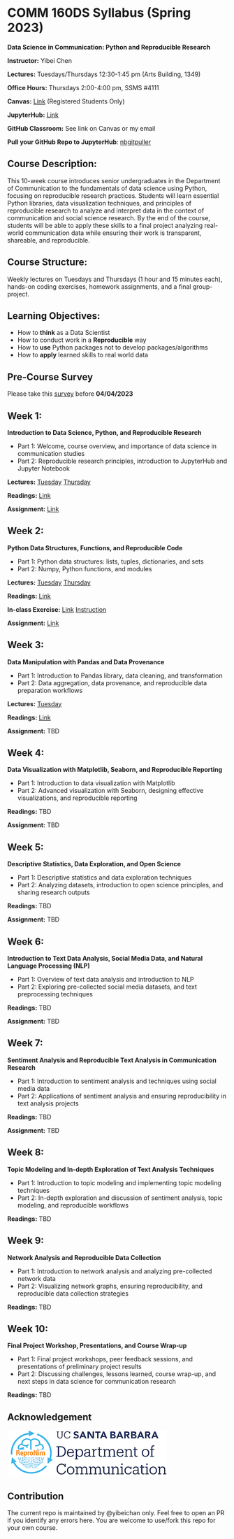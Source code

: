 # COMM 160DS Syllabus (Spring 2023)

**Data Science in Communication: Python and Reproducible Research**

**Instructor:** Yibei Chen

**Lectures:** Tuesdays/Thursdays 12\:30-1:45 pm (Arts Building, 1349)

**Office Hours:** Thursdays 2\:00-4:00 pm, SSMS \#4111

**Canvas:** [Link](https://ucsb.instructure.com/courses/7864) (Registered Students Only)

**JupyterHub:** [Link](https://comm160ds.lsit.ucsb.edu/hub/user-redirect/git-pull?repo=https%3A%2F%2Fgithub.com%2Fyibeichan%2FCOMM160DS&urlpath=lab%2Ftree%2FCOMM160DS%2F&branch=main)

**GitHub Classroom:** See link on Canvas or my email

**Pull your GitHub Repo to JupyterHub**: [nbgitpuller](https://hub.jupyter.org/nbgitpuller/link)

## Course Description:
This 10-week course introduces senior undergraduates in the Department of Communication to the fundamentals of data science using Python, focusing on reproducible research practices. Students will learn essential Python libraries, data visualization techniques, and principles of reproducible research to analyze and interpret data in the context of communication and social science research. By the end of the course, students will be able to apply these skills to a final project analyzing real-world communication data while ensuring their work is transparent, shareable, and reproducible.

## Course Structure: 
Weekly lectures on Tuesdays and Thursdays (1 hour and 15 minutes each), hands-on coding exercises, homework assignments, and a final group-project.
## Learning Objectives:

- How to **think** as a Data Scientist
- How to conduct work in a **Reproducible** way
- How to **use** Python packages not to develop packages/algorithms 
- How to **apply** learned skills to real world data

## Pre-Course Survey

Please take this [survey](https://forms.gle/dkTaauehBxCDqvpf8) before **04/04/2023**

<!-- This anonymous pre-course survey is designed to help us understand your current knowledge and experience in Python programming, data science, and reproducible research. Your responses will not impact your grades or standing in the course. The information collected will be used to tailor our teaching approach, ensure that the course content is relevant to your learning goals, and assess teaching outcomes. Thank you for your valuable input. -->

## Week 1: 

**Introduction to Data Science, Python, and Reproducible Research**

- Part 1: Welcome, course overview, and importance of data science in communication studies
- Part 2: Reproducible research principles, introduction to JupyterHub and Jupyter Notebook

**Lectures:** [Tuesday](week_1/lecture_part1.pdf) [Thursday](week_1/lecture_part2.pdf) 

**Readings:** [Link](Readings.md#week-1-introduction-to-data-science-python-and-reproducible-research)

**Assignment:** [Link](week_1/assignment.md)

## Week 2: 

**Python Data Structures, Functions, and Reproducible Code**

- Part 1: Python data structures: lists, tuples, dictionaries, and sets
- Part 2: Numpy, Python functions, and modules

**Lectures:** [Tuesday](week_2/lecture_part1.ipynb) [Thursday](week_2/lecture_part2.ipynb)

**Readings:** [Link](Readings.md#week-2-python-data-structures-functions-and-reproducible-code)

**In-class Exercise:** [Link](https://classroom.github.com/a/oTp1RJQ9) [Instruction](week_2/assignment.md#in-class-exercise-friday-04142023-night)

**Assignment:** [Link](week_2/assignment.md)

## Week 3: 

**Data Manipulation with Pandas and Data Provenance**

- Part 1: Introduction to Pandas library, data cleaning, and transformation
- Part 2: Data aggregation, data provenance, and reproducible data preparation workflows

**Lectures:** [Tuesday](week_2/lecture_part1.ipynb)

**Readings:** [Link](Readings.md#week-3-data-manipulation-with-pandas-and-data-provenance)

**Assignment:** TBD

## Week 4: 

**Data Visualization with Matplotlib, Seaborn, and Reproducible Reporting**

- Part 1: Introduction to data visualization with Matplotlib
- Part 2: Advanced visualization with Seaborn, designing effective visualizations, and reproducible reporting

**Readings:** TBD

**Assignment:** TBD

## Week 5: 

**Descriptive Statistics, Data Exploration, and Open Science**

- Part 1: Descriptive statistics and data exploration techniques
- Part 2: Analyzing datasets, introduction to open science principles, and sharing research outputs

**Readings:** TBD

**Assignment:** TBD

## Week 6: 

**Introduction to Text Data Analysis, Social Media Data, and Natural Language Processing (NLP)**

- Part 1: Overview of text data analysis and introduction to NLP
- Part 2: Exploring pre-collected social media datasets, and text preprocessing techniques

**Readings:** TBD

**Assignment:** TBD

## Week 7: 

**Sentiment Analysis and Reproducible Text Analysis in Communication Research**

- Part 1: Introduction to sentiment analysis and techniques using social media data
- Part 2: Applications of sentiment analysis and ensuring reproducibility in text analysis projects

**Readings:** TBD

**Assignment:** TBD

## Week 8: 

**Topic Modeling and In-depth Exploration of Text Analysis Techniques**

- Part 1: Introduction to topic modeling and implementing topic modeling techniques
- Part 2: In-depth exploration and discussion of sentiment analysis, topic modeling, and reproducible workflows

**Readings:** TBD

## Week 9: 

**Network Analysis and Reproducible Data Collection**

- Part 1: Introduction to network analysis and analyzing pre-collected network data
- Part 2: Visualizing network graphs, ensuring reproducibility, and reproducible data collection strategies

**Readings:** TBD


## Week 10: 

**Final Project Workshop, Presentations, and Course Wrap-up**

- Part 1: Final project workshops, peer feedback sessions, and presentations of preliminary project results
- Part 2: Discussing challenges, lessons learned, course wrap-up, and next steps in data science for communication research

**Readings:** TBD

## Acknowledgement 

![ReproNim](pics/repronim.png) ![UCSBCOMM](pics/ucsbcomm.png)

## Contribution

The current repo is maintained by @yibeichan only. Feel free to open an PR if you identify any errors here. You are welcome to use/fork this repo for your own course. 
